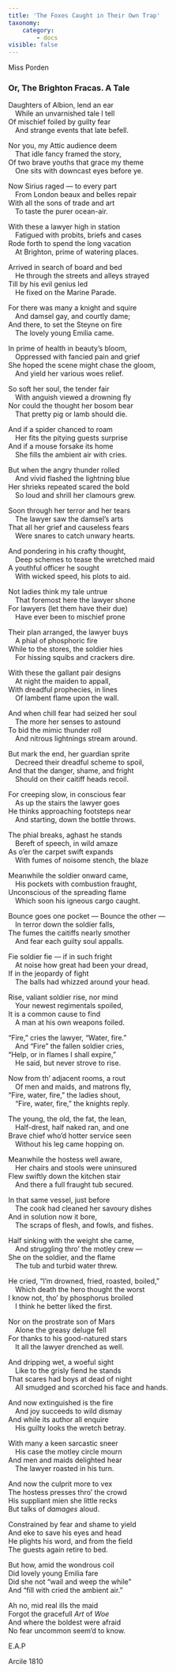 ```yaml
---
title: 'The Foxes Caught in Their Own Trap'
taxonomy:
    category:
        - docs
visible: false
---
```


<div class="author">Miss Porden</div>

### Or, The Brighton Fracas. A Tale  
  
Daughters of Albion, lend an ear  
&emsp;While an unvarnished tale I tell  
Of mischief foiled by guilty fear  
&emsp;And strange events that late befell.  
  
Nor you, my Attic audience deem  
&emsp;That idle fancy framed the story,  
Of two brave youths that grace my theme  
&emsp;One sits with downcast eyes before ye.  
  
Now Sirius raged — to every part  
&emsp;From London beaux and belles repair  
With all the sons of trade and art  
&emsp;To taste the purer ocean-air.  
  
With these a lawyer high in station  
&emsp;Fatigued with probits, briefs and cases  
Rode forth to spend the long vacation  
&emsp;At Brighton, prime of watering places.  
  
Arrived in search of board and bed  
&emsp;He through the streets and alleys strayed  
Till by his evil genius led  
&emsp;He fixed on the Marine Parade.  
  
For there was many a knight and squire  
&emsp;And damsel gay, and courtly dame;  
And there, to set the Steyne on fire  
&emsp;The lovely young Emilia came.  
  
In prime of health in beauty’s bloom,  
&emsp;Oppressed with fancied pain and grief  
She hoped the scene might chase the gloom,  
&emsp;And yield her various woes relief.  
  
So soft her soul, the tender fair  
&emsp;With anguish viewed a drowning fly  
Nor could the thought her bosom bear  
&emsp;That pretty pig or lamb should die.  
  
And if a spider chanced to roam  
&emsp;Her fits the pitying guests surprise  
And if a mouse forsake its home  
&emsp;She fills the ambient air with cries.  
  
But when the angry thunder rolled  
&emsp;And vivid flashed the lightning blue  
Her shrieks repeated scared the bold  
&emsp;So loud and shrill her clamours grew.  
  
Soon through her terror and her tears  
&emsp;The lawyer saw the damsel’s arts  
That all her grief and causeless fears  
&emsp;Were snares to catch unwary hearts.  
  
And pondering in his crafty thought,  
&emsp;Deep schemes to tease the wretched maid  
A youthful officer he sought  
&emsp;With wicked speed, his plots to aid.  
  
Not ladies think my tale untrue  
&emsp;That foremost here the lawyer shone  
For lawyers (let them have their due)  
&emsp;Have ever been to mischief prone  
  
Their plan arranged, the lawyer buys  
&emsp;A phial of phosphoric fire  
While to the stores, the soldier hies  
&emsp;For hissing squibs and crackers dire.  
  
With these the gallant pair designs  
&emsp;At night the maiden to appall,  
With dreadful prophecies, in lines  
&emsp;Of lambent flame upon the wall.  
  
And when chill fear had seized her soul  
&emsp;The more her senses to astound  
To bid the mimic thunder roll  
&emsp;And nitrous lightnings stream around.  
  
But mark the end, her guardian sprite  
&emsp;Decreed their dreadful scheme to spoil,  
And that the danger, shame, and fright  
&emsp;Should on their caitiff heads recoil.  
  
For creeping slow, in conscious fear  
&emsp;As up the stairs the lawyer goes  
He thinks approaching footsteps near  
&emsp;And starting, down the bottle throws.  
  
The phial breaks, aghast he stands  
&emsp;Bereft of speech, in wild amaze  
As o’er the carpet swift expands  
&emsp;With fumes of noisome stench, the blaze  
  
Meanwhile the soldier onward came,  
&emsp;His pockets with combustion fraught,  
Unconscious of the spreading flame  
&emsp;Which soon his igneous cargo caught.  
  
Bounce goes one pocket — Bounce the other —  
&emsp;In terror down the soldier falls,  
The fumes the caitiffs nearly smother  
&emsp;And fear each guilty soul appalls.  
  
Fie soldier fie — if in such fright  
&emsp;At noise how great had been your dread,  
If in the jeopardy of fight  
&emsp;The balls had whizzed around your head.  
  
Rise, valiant soldier rise, nor mind  
&emsp;Your newest regimentals spoiled,  
It is a common cause to find  
&emsp;A man at his own weapons foiled.  
  
“Fire,” cries the lawyer, “Water, fire.”  
&emsp;And “Fire” the fallen soldier cries,  
“Help, or in flames I shall expire,”  
&emsp;He said, but never strove to rise.  
  
Now from th’ adjacent rooms, a rout  
&emsp;Of men and maids, and matrons fly,  
“Fire, water, fire,” the ladies shout,  
&emsp;“Fire, water, fire,” the knights reply.  
  
The young, the old, the fat, the lean,  
&emsp;Half-drest, half naked ran, and one  
Brave chief who’d hotter service seen  
&emsp;Without his leg came hopping on.  
  
Meanwhile the hostess well aware,  
&emsp;Her chairs and stools were uninsured  
Flew swiftly down the kitchen stair  
&emsp;And there a full fraught tub secured.  
  
In that same vessel, just before  
&emsp;The cook had cleaned her savoury dishes  
And in solution now it bore,  
&emsp;The scraps of flesh, and fowls, and fishes.  
  
Half sinking with the weight she came,  
&emsp;And struggling thro’ the motley crew —  
She on the soldier, and the flame  
&emsp;The tub and turbid water threw.  
  
He cried, “I’m drowned, fried, roasted, boiled,”  
&emsp;Which death the hero thought the worst  
I know not, tho’ by phosphorus broiled  
&emsp;I think he better liked the first.  
  
Nor on the prostrate son of Mars  
&emsp;Alone the greasy deluge fell  
For thanks to his good-natured stars  
&emsp;It all the lawyer drenched as well.  
  
And dripping wet, a woeful sight  
&emsp;Like to the grisly fiend he stands  
That scares had boys at dead of night  
&emsp;All smudged and scorched his face and hands.  
  
And now extinguished is the fire  
&emsp;And joy succeeds to wild dismay  
And while its author all enquire  
&emsp;His guilty looks the wretch betray.  
  
With many a keen sarcastic sneer  
&emsp;His case the motley circle mourn  
And men and maids delighted hear  
&emsp;The lawyer roasted in his turn.  
   
And now the culprit more to vex  
The hostess presses thro’ the crowd  
His suppliant mien she little recks  
But talks of *damages* aloud.  
  
Constrained by fear and shame to yield  
And eke to save his eyes and head  
He plights his word, and from the field  
The guests again retire to bed.  
  
But how, amid the wondrous coil  
Did lovely young Emilia fare  
Did she not “wail and weep the while”  
And “fill with cried the ambient air.”  
  
Ah no, mid real ills the maid  
Forgot the gracefull *Art* of *Woe*  
And where the boldest were afraid  
No fear uncommon seem’d to know.  
  
E.A.P  
  
Arcile 1810
